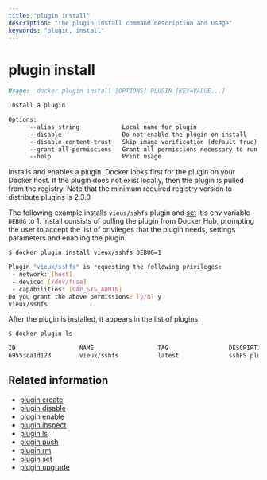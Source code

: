 ```yaml
---
title: "plugin install"
description: "the plugin install command description and usage"
keywords: "plugin, install"
---
```


<!-- This file is maintained within the docker/docker Github
     repository at https://github.com/docker/docker/. Make all
     pull requests against that repo. If you see this file in
     another repository, consider it read-only there, as it will
     periodically be overwritten by the definitive file. Pull
     requests which include edits to this file in other repositories
     will be rejected.
-->

# plugin install

```markdown
Usage:  docker plugin install [OPTIONS] PLUGIN [KEY=VALUE...]

Install a plugin

Options:
      --alias string            Local name for plugin
      --disable                 Do not enable the plugin on install
      --disable-content-trust   Skip image verification (default true)
      --grant-all-permissions   Grant all permissions necessary to run the plugin
      --help                    Print usage
```

Installs and enables a plugin. Docker looks first for the plugin on your Docker
host. If the plugin does not exist locally, then the plugin is pulled from
the registry. Note that the minimum required registry version to distribute
plugins is 2.3.0


The following example installs `vieus/sshfs` plugin and [set](plugin_set.md) it's env variable
`DEBUG` to 1. Install consists of pulling the plugin from Docker Hub, prompting
the user to accept the list of privileges that the plugin needs, settings parameters
 and enabling the plugin.

```bash
$ docker plugin install vieux/sshfs DEBUG=1

Plugin "vieux/sshfs" is requesting the following privileges:
 - network: [host]
 - device: [/dev/fuse]
 - capabilities: [CAP_SYS_ADMIN]
Do you grant the above permissions? [y/N] y
vieux/sshfs
```

After the plugin is installed, it appears in the list of plugins:

```bash
$ docker plugin ls

ID                  NAME                  TAG                 DESCRIPTION                ENABLED
69553ca1d123        vieux/sshfs           latest              sshFS plugin for Docker    true
```

## Related information

* [plugin create](plugin_create.md)
* [plugin disable](plugin_disable.md)
* [plugin enable](plugin_enable.md)
* [plugin inspect](plugin_inspect.md)
* [plugin ls](plugin_ls.md)
* [plugin push](plugin_push.md)
* [plugin rm](plugin_rm.md)
* [plugin set](plugin_set.md)
* [plugin upgrade](plugin_upgrade.md)
